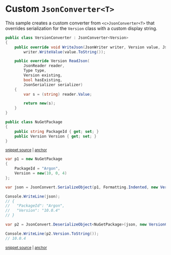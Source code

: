 # Custom `JsonConverter<T>`

This sample creates a custom converter from `<c>JsonConverter<T>` that overrides serialization for the `Version` class with a custom display string.

<!-- snippet: CustomJsonConverterGenericTypes -->
<a id='snippet-customjsonconvertergenerictypes'></a>
```cs
public class VersionConverter : JsonConverter<Version>
{
    public override void WriteJson(JsonWriter writer, Version value, JsonSerializer serializer) =>
        writer.WriteValue(value.ToString());

    public override Version ReadJson(
        JsonReader reader,
        Type type,
        Version existing,
        bool hasExisting,
        JsonSerializer serializer)
    {
        var s = (string) reader.Value;

        return new(s);
    }
}

public class NuGetPackage
{
    public string PackageId { get; set; }
    public Version Version { get; set; }
}
```
<sup><a href='/src/Tests/Documentation/Samples/Serializer/CustomJsonConverterGeneric.cs#L7-L33' title='Snippet source file'>snippet source</a> | <a href='#snippet-customjsonconvertergenerictypes' title='Start of snippet'>anchor</a></sup>
<!-- endSnippet -->

<!-- snippet: CustomJsonConverterGenericUsage -->
<a id='snippet-customjsonconvertergenericusage'></a>
```cs
var p1 = new NuGetPackage
{
    PackageId = "Argon",
    Version = new(10, 0, 4)
};

var json = JsonConvert.SerializeObject(p1, Formatting.Indented, new VersionConverter());

Console.WriteLine(json);
// {
//   "PackageId": "Argon",
//   "Version": "10.0.4"
// }

var p2 = JsonConvert.DeserializeObject<NuGetPackage>(json, new VersionConverter());

Console.WriteLine(p2.Version.ToString());
// 10.0.4
```
<sup><a href='/src/Tests/Documentation/Samples/Serializer/CustomJsonConverterGeneric.cs#L38-L59' title='Snippet source file'>snippet source</a> | <a href='#snippet-customjsonconvertergenericusage' title='Start of snippet'>anchor</a></sup>
<!-- endSnippet -->
